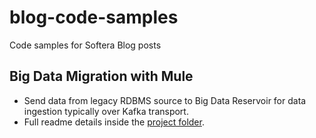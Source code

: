 # blog-code-samples
Code samples for Softera Blog posts

## Big Data Migration with Mule
* Send data from legacy RDBMS source to Big Data Reservoir for data ingestion typically over Kafka transport.
* Full readme details inside the [project folder](/softerauk/blog-code-samples/tree/master/big-data-migration-with-mule).

